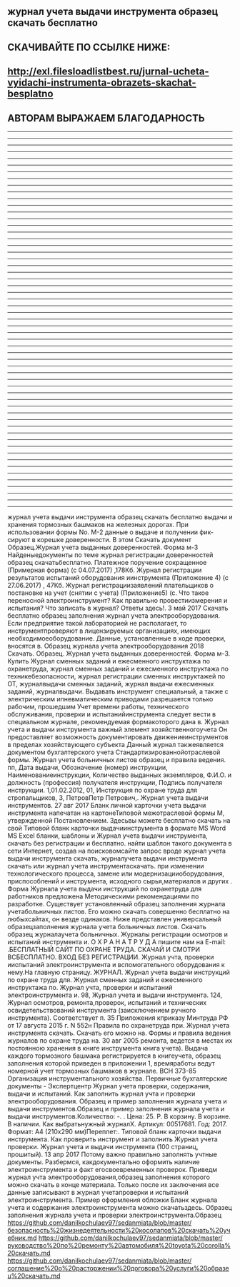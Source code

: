 журнал учета выдачи инструмента образец скачать бесплатно
--------------------------------------------------
СКАЧИВАЙТЕ ПО ССЫЛКЕ НИЖЕ:
--------------------------------------------------
http://exl.filesloadlistbest.ru/jurnal-ucheta-vyidachi-instrumenta-obrazets-skachat-besplatno
--------------------------------------------------
АВТОРАМ ВЫРАЖАЕМ БЛАГОДАРНОСТЬ
--------------------------------------------------
--------------------------------------------------
--------------------------------------------------
--------------------------------------------------
--------------------------------------------------
--------------------------------------------------
--------------------------------------------------
--------------------------------------------------
--------------------------------------------------
--------------------------------------------------
--------------------------------------------------
--------------------------------------------------
--------------------------------------------------
--------------------------------------------------
--------------------------------------------------
--------------------------------------------------
--------------------------------------------------
--------------------------------------------------
--------------------------------------------------
--------------------------------------------------
--------------------------------------------------
--------------------------------------------------
--------------------------------------------------
--------------------------------------------------
--------------------------------------------------
--------------------------------------------------
--------------------------------------------------
--------------------------------------------------
--------------------------------------------------
--------------------------------------------------
--------------------------------------------------
--------------------------------------------------
--------------------------------------------------
--------------------------------------------------
--------------------------------------------------
--------------------------------------------------
--------------------------------------------------
--------------------------------------------------
--------------------------------------------------
--------------------------------------------------
--------------------------------------------------
--------------------------------------------------
--------------------------------------------------
--------------------------------------------------
--------------------------------------------------
--------------------------------------------------
--------------------------------------------------
--------------------------------------------------
--------------------------------------------------
--------------------------------------------------
--------------------------------------------------
--------------------------------------------------
--------------------------------------------------
--------------------------------------------------
--------------------------------------------------
--------------------------------------------------
--------------------------------------------------
--------------------------------------------------
журнал учета выдачи инструмента образец скачать бесплатно выдачи и хранения тормозных башмаков на железных дорогах. При использовании формы Nо. М-2 данные о выдаче и получении фик-сируют в корешке доверенности. В этом  Скачать документ Образец.Журнал учета выданных доверенностей. Форма  м-3  Найденыедокументы по теме журнал регистрации доверенностей образец скачатьбесплатно. Платежное поручение сокращенное (Примерная форма) (с 04.07.2017) ,178Кб. Журнал регистрации результатов испытаний оборудования иинструмента (Приложение 4) (с 27.06.2017) , 47Кб. Журнал регистрациизаявлений плательщиков о постановке на учет (снятии с учета) (Приложение5) (с. Что такое переносной электроинструмент? Как правильно провестиизмерения и испытания? Что записать в журнал? Ответы здесь!. 3 май 2017  Скачать бесплатно образец заполнения журнал учета электрооборудования.  Если предприятие такой лабораторией не располагает, то инструментпроверяют в лицензируемых организациях, имеющих необходимоеоборудование. Данные, установленные в ходе проверки, вносятся в. Образец журнала учета электрооборудования 2018  Скачать. Образец. Журнал учета выданных доверенностей. Форма  м-3. Купить Журнал сменных заданий и ежесменного инструктажа по охранетруда, журнал сменных заданий и ежесменного инструктажа по техникебезопасности, журнал регистрации сменных инструктажей по ОТ, журналвыдачи сменных заданий, журнал выдачи ежесменных заданий, журналвыдачи. Выдавать инструмент специальный, а также с электрическим ипневматическим приводами разрешается только рабочим, прошедшим Учет времени работы, технического обслуживания, проверки и испытанийинструмента следует вести в специальном журнале, рекомендуемая формакоторого дана в. Журнал учета и выдачи инструмента  важный элемент хозяйственногоучета Он предоставляет возможность документировать движениеинструментов в пределах хозяйствующего субъекта Данный журнал такжеявляется документом бухгалтерского учета Стандартизированнойотраслевой формы. Журнал учета больничных листов  образец и правила ведения. пп, Дата выдачи, Обозначение (номер) инструкции, Наименованиеинструкции, Количество выданных экземпляров, Ф.И.О. и должность (профессия) получателя инструкции, Подпись получателя инструкции. 1,01.02.2012, 01, Инструкция по охране труда для стропальщиков, 3, ПетровПетр Петрович,. Журнал учета выдачи инструментов. 27 авг 2017  Бланк личной карточки учета выдачи инструмента напечатан на картонеТиповой межотраслевой формы М, утвержденной Постановлением.  Здесьвы можете бесплатно скачать на свой Типовой бланк карточки выдачиинструмента в формате MS Word MS Excel бланки, шаблоны и
Журнал учета выдачи инструмента, скачать без регистрации и бесплатно. найти шаблон такого документа в сети Интернет, создав на поисковомсайте запрос вроде журнал учета выдачи инструмента скачать, журналучета выдачи инструмента скачать или журнал учета инструментаскачать. при изменении технологического процесса, замене или модернизацииоборудования, приспособлений и инструмента, исходного сырья,материалов и других . Форма Журнала учета выдачи инструкций по охранетруда для работников предложена Методическими рекомендациями по разработке. Существует установленный образец заполнения журнала учетабольничных листов. Его можно скачать совершенно бесплатно на любыхсайтах, он везде одинаков. Ниже представлен универсальный образецзаполнения журнала учета больничных листов. Скачать образец журналаучета больничных. Журналы регистрации осмотров и испытаний инструмента и. О Х Р А Н А Т Р У Д А пишите нам на E-mail: .БЕСПЛАТНЫЙ САЙТ ПО ОХРАНЕ ТРУДА. СКАЧАЙ И СМОТРИ ВСБЕСПЛАТНО. ВХОД БЕЗ РЕГИСТРАЦИИ. Журнал учта, проверки ииспытаний электроинструмента и вспомогательного оборудования к нему.На главную страницу. ЖУРНАЛ. Журнал учета выдачи инструкций по охране труда для. Журнал сменных заданий и ежесменного инструктажа по. Журнал учта, проверки и испытаний электроинструмента и. 98, Журнал учета и выдачи инструмента. 124, Журнал осмотров, ремонта,проверок, испытаний и технических освидетельствований инструмента (заисключением ручного инструмента). Соответствует п. 35 Приложения кприказу Минтруда РФ от 17 августа 2015 г. N 552н Правила по охранетруда при. Журнал учета инструмента скачать. Скачать его можно на. Формы и правила ведения журналов по охране труда на. 30 авг 2005  ремонта, ведется в местах их постоянною хранения в книге инструмента книга учета). Выдача каждого тормозного башмака регистрируется в книгеучета, образец заполнения которой приведен в приложении  1,  времяработы ведут номерной учет тормозных башмаков в журнале. ВСН 373-85 Организация инструментального хозяйства. Первичные бухгалтерские документы - Экспертцентр
Журнал учета проверки, содержания, выдачи и испытаний. Как заполнить журнал учта и проверки электрооборудования. Образец и пример заполнения журнала учета и выдачи инструментов.Образец и пример заполнения журнала учета и выдачи инструментов.Количество: -. . Цена: 25. P. В корзину. В корзине. В наличии. Как выбратьнужный журналX. Артикул: 00517681. Год: 2017. Формат: А4 (210x290 мм)Переплет:. Типовой бланк карточки выдачи инструмента. Как проверить инструмент и заполнить Журнал учета проверки. Журнал учета и выдачи инструмента (100 страниц, прошитый). 13 апр 2017  Потому важно правильно заполнять учтные документы. Разбермся, какдокументально оформить наличие электроинструмента и факт егосвоевременных проверок. Приведм журнал учта электрооборудования,образец заполнения которого можно скачать в конце материала. Только после их заключения все данные записывают в журнал учетапроверки и испытаний электроинструмента. Пример оформления обложки Бланк журнала учета и содержания электроинструмента можно скачатьздесь. Образец заполнения журнала учета и проверки электроинструмента.Образец
https://github.com/danilkochulaev97/sedanmiata/blob/master/безопасность%20жизнедеятельности%20косолапов%20скачать%20учебник.md
https://github.com/danilkochulaev97/sedanmiata/blob/master/руководство%20по%20ремонту%20автомобиля%20toyota%20corolla%20скачать.md
https://github.com/danilkochulaev97/sedanmiata/blob/master/соглашение%20о%20расторжении%20договора%20услуги%20образец%20скачать.md